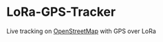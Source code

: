 # LoRa-GPS-Tracker
Live tracking on [OpenStreetMap](https://www.openstreetmap.org/) with GPS over LoRa
